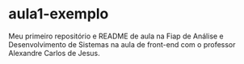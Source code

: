 # aula1-exemplo
Meu primeiro repositório e README de aula na Fiap de Análise e Desenvolvimento de Sistemas na aula de front-end com o professor Alexandre Carlos de Jesus.

